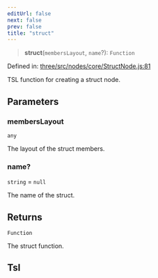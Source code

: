 ```yaml
---
editUrl: false
next: false
prev: false
title: "struct"
---
```


> **struct**(`membersLayout`, `name`?): `Function`

Defined in: [three/src/nodes/core/StructNode.js:81](https://github.com/DefinitelyMaybe/three-i18n/blob/fa57b79433d1c349ffb23a78727299c8d4190136/three/src/nodes/core/StructNode.js#L81)

TSL function for creating a struct node.

## Parameters

### membersLayout

`any`

The layout of the struct members.

### name?

`string` = `null`

The name of the struct.

## Returns

`Function`

The struct function.

## Tsl
